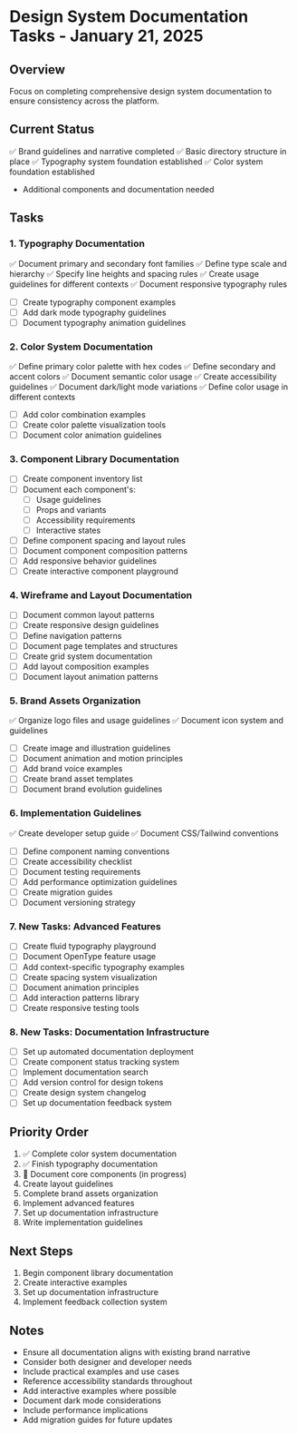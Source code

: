 # Design System Documentation Tasks - January 21, 2025

## Overview

Focus on completing comprehensive design system documentation to ensure consistency across the platform.

## Current Status

✅ Brand guidelines and narrative completed
✅ Basic directory structure in place
✅ Typography system foundation established
✅ Color system foundation established

- Additional components and documentation needed

## Tasks

### 1. Typography Documentation

✅ Document primary and secondary font families
✅ Define type scale and hierarchy
✅ Specify line heights and spacing rules
✅ Create usage guidelines for different contexts
✅ Document responsive typography rules

- [ ] Create typography component examples
- [ ] Add dark mode typography guidelines
- [ ] Document typography animation guidelines

### 2. Color System Documentation

✅ Define primary color palette with hex codes
✅ Define secondary and accent colors
✅ Document semantic color usage
✅ Create accessibility guidelines
✅ Document dark/light mode variations
✅ Define color usage in different contexts

- [ ] Add color combination examples
- [ ] Create color palette visualization tools
- [ ] Document color animation guidelines

### 3. Component Library Documentation

- [ ] Create component inventory list
- [ ] Document each component's:
  - [ ] Usage guidelines
  - [ ] Props and variants
  - [ ] Accessibility requirements
  - [ ] Interactive states
- [ ] Define component spacing and layout rules
- [ ] Document component composition patterns
- [ ] Add responsive behavior guidelines
- [ ] Create interactive component playground

### 4. Wireframe and Layout Documentation

- [ ] Document common layout patterns
- [ ] Create responsive design guidelines
- [ ] Define navigation patterns
- [ ] Document page templates and structures
- [ ] Create grid system documentation
- [ ] Add layout composition examples
- [ ] Document layout animation patterns

### 5. Brand Assets Organization

✅ Organize logo files and usage guidelines
✅ Document icon system and guidelines

- [ ] Create image and illustration guidelines
- [ ] Document animation and motion principles
- [ ] Add brand voice examples
- [ ] Create brand asset templates
- [ ] Document brand evolution guidelines

### 6. Implementation Guidelines

✅ Create developer setup guide
✅ Document CSS/Tailwind conventions

- [ ] Define component naming conventions
- [ ] Create accessibility checklist
- [ ] Document testing requirements
- [ ] Add performance optimization guidelines
- [ ] Create migration guides
- [ ] Document versioning strategy

### 7. New Tasks: Advanced Features

- [ ] Create fluid typography playground
- [ ] Document OpenType feature usage
- [ ] Add context-specific typography examples
- [ ] Create spacing system visualization
- [ ] Document animation principles
- [ ] Add interaction patterns library
- [ ] Create responsive testing tools

### 8. New Tasks: Documentation Infrastructure

- [ ] Set up automated documentation deployment
- [ ] Create component status tracking system
- [ ] Implement documentation search
- [ ] Add version control for design tokens
- [ ] Create design system changelog
- [ ] Set up documentation feedback system

## Priority Order

1. ✅ Complete color system documentation
2. ✅ Finish typography documentation
3. 🔄 Document core components (in progress)
4. Create layout guidelines
5. Complete brand assets organization
6. Implement advanced features
7. Set up documentation infrastructure
8. Write implementation guidelines

## Next Steps

1. Begin component library documentation
2. Create interactive examples
3. Set up documentation infrastructure
4. Implement feedback collection system

## Notes

- Ensure all documentation aligns with existing brand narrative
- Consider both designer and developer needs
- Include practical examples and use cases
- Reference accessibility standards throughout
- Add interactive examples where possible
- Document dark mode considerations
- Include performance implications
- Add migration guides for future updates
